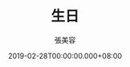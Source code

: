 ---
issue: 315
title: 生日
author: 張美容
language: 海陸
date: 2019-02-28T00:00:00.000+08:00
topic: 抒懷
difficulty: 1
wikidata: Q98096201
wikidata_link: https://www.wikidata.org/wiki/Q98096201
author_wikidata_link: https://www.wikidata.org/wiki/Q98096319
author_wikidata: Q98096319
---